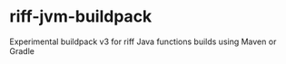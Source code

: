 # riff-jvm-buildpack
Experimental buildpack v3 for riff Java functions builds using Maven or Gradle
